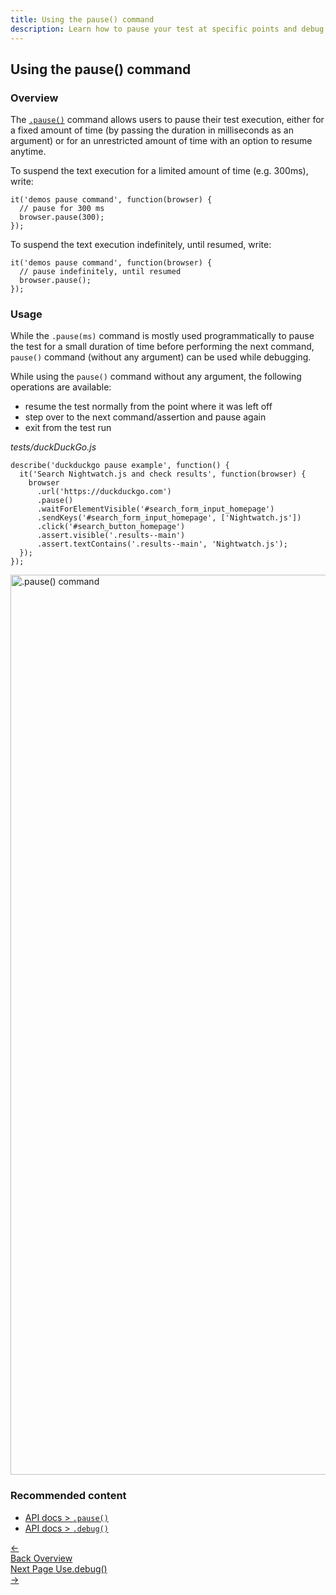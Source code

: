 ```yaml
---
title: Using the pause() command
description: Learn how to pause your test at specific points and debug by accessing the browser or executing commands using a REPL interface.
---
```


<div class="page-header"><h2>Using the pause() command</h2></div>

### Overview

The [`.pause()`](https://nightwatchjs.org/api/pause.html) command allows users to pause their test execution, either for a fixed amount of time (by passing the duration in milliseconds as an argument) or for an unrestricted amount of time with an option to resume anytime.

To suspend the text execution for a limited amount of time (e.g. 300ms), write:

<pre class="language-javascript"><code class="language-javascript">it('demos pause command', function(browser) {
  // pause for 300 ms
  browser.pause(300);
});
</code></pre>

To suspend the text execution indefinitely, until resumed, write:

<pre class="language-javascript"><code class="language-javascript">it('demos pause command', function(browser) {
  // pause indefinitely, until resumed
  browser.pause();
});
</code></pre>

### Usage

While the `.pause(ms)` command is mostly used programmatically to pause the test for a small duration of time before performing the next command, `pause()` command (without any argument) can be used while debugging.

While using the `pause()` command without any argument, the following operations are available:

- resume the test normally from the point where it was left off
- step over to the next command/assertion and pause again
- exit from the test run

<div class="sample-test"><i>tests/duckDuckGo.js</i>
<pre class="line-numbers language-javascript"><code class="language-javascript">describe('duckduckgo pause example', function() {
  it('Search Nightwatch.js and check results', function(browser) {
    browser
      .url('https://duckduckgo.com')
      .pause()
      .waitForElementVisible('#search_form_input_homepage')
      .sendKeys('#search_form_input_homepage', ['Nightwatch.js'])
      .click('#search_button_homepage')
      .assert.visible('.results--main')
      .assert.textContains('.results--main', 'Nightwatch.js');
  });
});
</code></pre></div>

<p></p>

<img width="1440" alt=".pause() command" src="https://user-images.githubusercontent.com/39924567/180314913-6f39a572-69a4-4593-b33c-dc2015395fd9.png">

### Recommended content
- [API docs > `.pause()`](https://nightwatchjs.org/api/pause.html)
- [API docs > `.debug()`](https://nightwatchjs.org/api/debug.html)


 <div class="doc-pagination pt-40">
  <div class="previous">
    <a href="https://nightwatchjs.org/guide/debugging-tests/overview.html">
      <span>←</span>
        <div class="d-flex flex-column">
          <span class="smallT">Back</span>
          <span class="bigT">Overview</span>
        </div>
    </a>
  </div>
  <div class="next">
    <a href="https://nightwatchjs.org/guide/debugging-tests/using-debug.html">
        <div class="d-flex flex-column">
          <span class="smallT">Next Page</span>
          <span class="bigT">Use.debug()</span>
        </div>
        <span>→</span>
    </a>
  </div>
</div>
